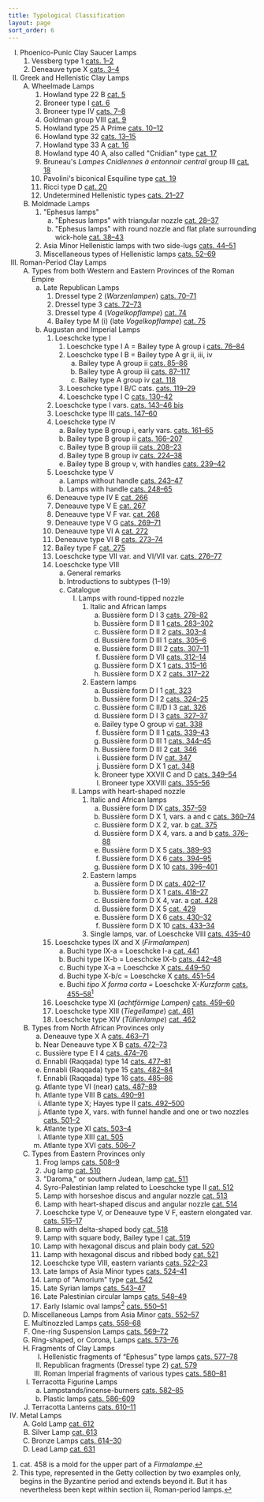 ```yaml
---
title: Typological Classification
layout: page
sort_order: 6
---
```


<ol type="I" class="classification" markdown="0">
  <li>Phoenico-Punic Clay Saucer Lamps
    <ol type="1">
      <li>Vessberg type 1 <a href="1-2">cats. 1–2</a></li>
      <li>Deneauve type X <a href="3-4">cats. 3–4</a></li>
    </ol>
  </li>
  <li>Greek and Hellenistic Clay Lamps
    <ol type="A">
      <li>Wheelmade Lamps
        <ol type="1">
          <li>Howland type 22 B <a href="5">cat. 5</a></li>
          <li>Broneer type I <a href="6">cat. 6</a></li>
          <li>Broneer type IV <a href="7-8">cats. 7–8</a></li>
          <li>Goldman group VIII <a href="9">cat. 9</a></li>
          <li>Howland type 25 A Prime <a href="10-12">cats. 10–12</a></li>
          <li>Howland type 32 <a href="cats.13-15">cats. 13–15</a></li>
          <li>Howland type 33 A <a href="16">cat. 16</a></li>
          <li>Howland type 40 A, also called "Cnidian" type <a href="17">cat. 17</a></li>
          <li>Bruneau's <em>Lampes Cnidiennes à entonnoir central</em> group III <a href="18">cat. 18</a></li>
          <li>Pavolini's biconical Esquiline type <a href="19">cat. 19</a></li>
          <li>Ricci type D <a href="20">cat. 20</a></li>
          <li>Undetermined Hellenistic types <a href="21-27">cats. 21–27</a></li>
        </ol>
      </li>
      <li>Moldmade Lamps
        <ol type="1">
          <li>"Ephesus lamps"
            <ol type="a">
              <li>"Ephesus lamps" with triangular nozzle <a href="28-37">cat. 28–37</a></li>
              <li>"Ephesus lamps" with round nozzle and flat plate surrounding wick-hole <a href="38-43">cat. 38–43</a></li>
            </ol>
          </li>
          <li>Asia Minor Hellenistic lamps with two side-lugs <a href="44-51">cats. 44–51</a></li>
          <li>Miscellaneous types of Hellenistic lamps <a href="52-69">cats. 52–69</a></li>
        </ol>
      </li>
    </ol>
  </li>
  <li>Roman-Period Clay Lamps
    <ol type="A">
      <li>Types from both Western and Eastern Provinces of the Roman Empire
        <ol type="a">
          <li>Late Republican Lamps
            <ol type="1">
              <li>Dressel type 2 (<em>Warzenlampen</em>) <a href="72-73">cats. 70–71</a></li>
              <li>Dressel type 3 <a href="72-73">cats. 72–73</a></li>
              <li>Dressel type 4 (<em>Vogelkopflampe</em>) <a href="74">cat. 74</a></li>
              <li>Bailey type M (i) (late <em>Vogelkopflampe</em>) <a href="75">cat. 75</a></li>
            </ol>
          </li>
          <li>Augustan and Imperial Lamps
            <ol type="1">
              <li>Loeschcke type I
                <ol class="sub-decimal">
                  <li>Loeschcke type I A = Bailey type A group i <a href="76-84">cats. 76–84</a></li>
                  <li>Loeschcke type I B = Bailey type A gr ii, iii, iv
                    <ol type="a">
                      <li>Bailey type A group ii <a href="85-86">cats. 85–86</a></li>
                      <li>Bailey type A group iii <a href="87-117">cats. 87–117</a></li>
                      <li>Bailey type A group iv <a href="118">cat. 118</a></li>
                    </ol>
                  </li>
                  <li>Loeschcke type I B/C cats. <a href="119-29">cats. 119–29</a></li>
                  <li>Loeschcke type I C <a href="130-42">cats. 130–42</a></li>
                </ol>
              </li>
              <li>Loeschcke type I vars. <a href="143-46bis">cats. 143–46 bis</a></li>
              <li>Loeschcke type III <a href="147-60">cats. 147–60</a></li>
              <li>Loeschcke type IV
                <ol type="a">
                  <li>Bailey type B group i, early vars. <a href="161-65">cats. 161–65</a></li>
                  <li>Bailey type B group ii <a href=" 166-207">cats. 166–207</a></li>
                  <li>Bailey type B group iii <a href=" 208-23">cats. 208–23</a></li>
                  <li>Bailey type B group iv <a href=" 224-38">cats. 224–38</a></li>
                  <li>Bailey type B group v, with handles <a href="239-42">cats. 239–42</a></li>
                </ol>
              </li>
              <li>Loeschcke type V
                <ol type="a">
                  <li>Lamps without handle <a href="243-47">cats. 243–47</a></li>
                  <li>Lamps with handle <a href="248-65">cats. 248–65</a></li>
                </ol>
              </li>
              <li>Deneauve type IV E <a href="266">cat. 266</a></li>
              <li>Deneauve type V E <a href="267">cat. 267</a></li>
              <li>Deneauve type V F var. <a href="268">cat. 268</a></li>
              <li>Deneauve type V G <a href="269-71">cats. 269–71</a></li>
              <li>Deneauve type VI A <a href="272">cat. 272</a></li>
              <li>Deneauve type VI B <a href="273-74">cats. 273–74</a></li>
              <li>Bailey type F <a href="275">cat. 275</a></li>
              <li>Loeschcke type VII var. and VI/VII var. <a href="276-77">cats. 276–77</a></li>
              <li>Loeschcke type VIII
                <ol type="a">
                  <li>General remarks</li>
                  <li>Introductions to subtypes (1–19)</li>
                  <li>Catalogue
                    <ol type="I">
                      <li>Lamps with round-tipped nozzle
                        <ol type="1">
                          <li>Italic and African lamps
                            <ol type="a">
                              <li>Bussière form D I 3 <a href="278-82">cats. 278–82</a></li>
                              <li>Bussière form D II 1 <a href="283-302">cats. 283–302</a></li>
                              <li>Bussière form D II 2 <a href="303-4">cats. 303–4</a></li>
                              <li>Bussière form D III 1 <a href="305-6">cats. 305–6</a></li>
                              <li>Bussière form D III 2 <a href="307-11">cats. 307–11</a></li>
                              <li>Bussière form D VII <a href="312-14">cats. 312–14</a></li>
                              <li>Bussière form D X 1 <a href="315-16">cats. 315–16</a></li>
                              <li>Bussière form D X 2 <a href="317-22">cats. 317–22</a></li>
                            </ol>
                          </li>
                          <li>Eastern lamps
                            <ol type="a">
                              <li>Bussière form D I 1 <a href="323">cat. 323</a></li>
                              <li>Bussière form D I 2 <a href="324-25">cats. 324–25</a></li>
                              <li>Bussière form C II/D I 3 <a href="326">cat. 326</a></li>
                              <li>Bussière form D I 3 <a href="327-37">cats. 327–37</a></li>
                              <li>Bailey type O group vi <a href="338">cat. 338</a></li>
                              <li>Bussière form D II 1 <a href="339-43">cats. 339–43</a></li>
                              <li>Bussière form D III 1 <a href="344-45">cats. 344–45</a></li>
                              <li>Bussière form D III 2 <a href="346">cat. 346</a></li>
                              <li>Bussière form D IV <a href="347">cat. 347</a></li>
                              <li>Bussière form D X 1 <a href="348">cat. 348</a></li>
                              <li>Broneer type XXVII C and D <a href="349-54">cats. 349–54</a></li>
                              <li>Broneer type XXVIII <a href="355-56">cats. 355–56</a></li>
                            </ol>
                          </li>
                        </ol>
                      </li>
                      <li>Lamps with heart-shaped nozzle
                        <ol type="1">
                          <li>Italic and African lamps
                            <ol type="a">
                              <li>Bussière form D IX <a href="357-59">cats. 357–59</a></li>
                              <li>Bussière form D X 1, vars. a and c <a href="360-74">cats. 360–74</a></li>
                              <li>Bussière form D X 2, var. b <a href="375">cat. 375</a></li>
                              <li>Bussière form D X 4, vars. a and b <a href="376-88">cats. 376–88</a></li>
                              <li>Bussière form D X 5 <a href="389-93">cats. 389–93</a></li>
                              <li>Bussière form D X 6 <a href="394-95">cats. 394–95</a></li>
                              <li>Bussière form D X 10 <a href="396-401">cats. 396–401</a></li>
                            </ol>
                          </li>
                          <li>Eastern lamps
                            <ol type="a">
                              <li>Bussière form D IX <a href="402-17">cats. 402–17</a></li>
                              <li>Bussière form D X 1 <a href="418-27">cats. 418–27</a></li>
                              <li>Bussière form D X 4, var. a <a href="428">cat. 428</a></li>
                              <li>Bussière form D X 5 <a href="429">cat. 429</a></li>
                              <li>Bussière form D X 6 <a href="430-32">cats. 430–32</a></li>
                              <li>Bussière form D X 10 <a href="433-34">cats. 433–34</a></li>
                            </ol>
                          </li>
                          <li>Single lamps, var. of Loeschcke VIII <a href="435-40">cats. 435–40</a></li>
                        </ol>
                      </li>
                    </ol>
                  </li>
                </ol>
              </li>
              <li>Loeschcke types IX and X (<em>Firmalampen</em>)
                <ol type="a">
                  <li>Buchi type IX-a = Loeschcke I-a <a href="441">cat. 441</a></li>
                  <li>Buchi type IX-b = Loeschcke IX-b <a href="442-48">cats. 442–48</a></li>
                  <li>Buchi type X-a = Loeschcke X <a href="449-50">cats. 449–50</a></li>
                  <li>Buchi type X-b/c = Loeschcke X <a href="451-54">cats. 451–54</a></li>
                  <li>Buchi <em>tipo X forma corta =</em> Loeschcke X-<em>Kurzform</em> <a href="455-58">cats. 455–58</a><a href="#fn:1" class="footnote" id="fnref:1"><sup>1</sup></a></li>
                </ol>
              </li>
              <li>Loeschcke type XI (<em>achtförmige Lampen)</em> <a href="459-60">cats. 459–60</a></li>
              <li>Loeschcke type XIII (<em>Tiegellampe</em>) <a href="461">cat. 461</a></li>
              <li>Loeschcke type XIV (<em>Tüllenlampe</em>) <a href="462">cat. 462</a></li>
            </ol>
          </li>
        </ol>
      </li>
      <li>Types from North African Provinces only
        <ol type="a">
          <li>Deneauve type X A <a href="463-71">cats. 463–71</a></li>
          <li>Near Deneauve type X B <a href="472-73">cats. 472–73</a></li>
          <li>Bussière type E I 4 <a href="474-76">cats. 474–76</a></li>
          <li>Ennabli (Raqqada) type 14 <a href="477-81">cats. 477–81</a></li>
          <li>Ennabli (Raqqada) type 15 <a href="482-84">cats. 482–84</a></li>
          <li>Ennabli (Raqqada) type 16 <a href="485-86">cats. 485–86</a></li>
          <li>Atlante type VI (near) <a href="487-89">cats. 487–89</a></li>
          <li>Atlante type VIII B <a href="490-91">cats. 490–91</a></li>
          <li>Atlante type X; Hayes type II <a href="492-500">cats. 492–500</a></li>
          <li>Atlante type X, vars. with funnel handle and one or two nozzles <a href="501-2">cats. 501–2</a></li>
          <li>Atlante type XI <a href="503-4">cats. 503–4</a></li>
          <li>Atlante type XIII <a href=" 505">cat. 505</a></li>
          <li>Atlante type XVI <a href="506-7">cats. 506–7</a></li>
        </ol>
      </li>
      <li>Types from Eastern Provinces only
        <ol type="1">
          <li>Frog lamps <a href="508-9">cats. 508–9</a></li>
          <li>Jug lamp <a href="510">cat. 510</a></li>
          <li>"Daroma," or southern Judean, lamp <a href="511">cat. 511</a></li>
          <li>Syro-Palestinian lamp related to Loeschcke type II <a href="512">cat. 512</a></li>
          <li>Lamp with horseshoe discus and angular nozzle <a href="513">cat. 513</a></li>
          <li>Lamp with heart-shaped discus and angular nozzle <a href="514">cat. 514</a></li>
          <li>Loeschcke type V, or Deneauve type V F, eastern elongated var. <a href="515-17">cats. 515–17</a></li>
          <li>Lamp with delta-shaped body <a href="518">cat. 518</a></li>
          <li>Lamp with square body, Bailey type I <a href="519">cat. 519</a></li>
          <li>Lamp with hexagonal discus and plain body <a href="520">cat. 520</a></li>
          <li>Lamp with hexagonal discus and ribbed body <a href="521">cat. 521</a></li>
          <li>Loeschcke type VIII, eastern variants <a href="522-23">cats. 522–23</a></li>
          <li>Late lamps of Asia Minor types <a href="524-41">cats. 524–41</a></li>
          <li>Lamp of "Amorium" type <a href="542">cat. 542</a></li>
          <li>Late Syrian lamps <a href="543-47">cats. 543–47</a></li>
          <li>Late Palestinian circular lamps <a href="548-49">cats. 548–49</a></li>
          <li>Early Islamic oval lamps<a href="#fn:2" class="footnote" id="fnref:2"><sup>2</sup></a> <a href="550–51">cats. 550–51</a></li>
        </ol>
      </li>
      <li>Miscellaneous Lamps from Asia Minor <a href="552-57">cats. 552–57</a></li>
      <li>Multinozzled Lamps <a href="558-68">cats. 558–68</a></li>
      <li>One-ring Suspension Lamps <a href="569-72">cats. 569–72</a></li>
      <li>Ring-shaped, or Corona, Lamps <a href="573-76">cats. 573–76</a></li>
      <li>Fragments of Clay Lamps
        <ol type="I">
          <li>Hellenistic fragments of “Ephesus” type lamps <a href="577-78">cats. 577–78</a></li>
          <li>Republican fragments (Dressel type 2) <a href="579">cat. 579</a></li>
          <li>Roman Imperial fragments of various types <a href="580-81">cats. 580–81</a></li>
        </ol>
      </li>
      <li>Terracotta Figurine Lamps
        <ol type="a">
          <li>Lampstands/incense-burners <a href="582-85">cats. 582–85</a></li>
          <li>Plastic lamps <a href="586-609">cats. 586–609</a></li>
        </ol>
      </li>
      <li>Terracotta Lanterns <a href="610-11">cats. 610–11</a></li>
    </ol>
  </li>
  <li>Metal Lamps
    <ol type="A">
      <li>Gold Lamp <a href="612">cat. 612</a></li>
      <li>Silver Lamp <a href="613">cat. 613</a></li>
      <li>Bronze Lamps <a href="614-30">cats. 614–30</a></li>
      <li>Lead Lamp <a href="631">cat. 631</a></li>
    </ol>
  </li>
</ol>

<div class="footnotes" markdown="0">
  <ol type="1">
    <li id="fn:1">cat. 458 is a mold for the upper part of a <em>Firmalampe</em>.<a href="#fnref:1" class="reversefootnote">&#8617;</a></li>
    <li id="fn:2">This type, represented in the Getty collection by two examples only, begins in the Byzantine period and extends beyond it. But it has nevertheless been kept within section iii, Roman-period lamps.<a href="#fnref:2" class="reversefootnote">&#8617;</a></li>
  </ol>
</div>
